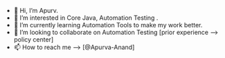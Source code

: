 - 👋 Hi, I’m Apurv. 
- 👀 I’m interested in Core Java, Automation Testing .
- 🌱 I’m currently learning Automation Tools to make my work better.
- 💞️ I’m looking to collaborate on Automation Testing [prior experience --> policy center]
- 📫 How to reach me --> [@Apurva-Anand]

<!---
Apurva-Anand/Apurva-Anand is a ✨ special ✨ repository because its `README.md` (this file) appears on your GitHub profile.
You can click the Preview link to take a look at your changes.
--->
